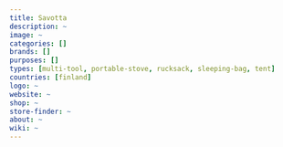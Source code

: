 ```yaml
---
title: Savotta
description: ~
image: ~
categories: []
brands: []
purposes: []
types: [multi-tool, portable-stove, rucksack, sleeping-bag, tent]
countries: [finland]
logo: ~
website: ~
shop: ~
store-finder: ~
about: ~
wiki: ~
---
```

